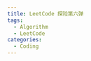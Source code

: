 ```yaml
---
title: LeetCode 探险第六弹
tags:
  - Algorithm
  - LeetCode
categories:
  - Coding
---
```


<!-- more -->